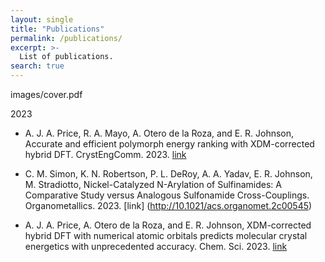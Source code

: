 ```yaml
---
layout: single
title: "Publications"
permalink: /publications/
excerpt: >-
  List of publications.
search: true
---
```


images/cover.pdf

2023
* A. J. A. Price, R. A. Mayo, A. Otero de la Roza, and E. R. Johnson,
Accurate and efficient polymorph energy ranking with XDM-corrected hybrid DFT.
CrystEngComm. 2023. [link](http://doi.org/10.1039/D2CE01594C)

* C. M. Simon, K. N. Robertson, P. L. DeRoy, A. A. Yadav, E. R. Johnson,
M. Stradiotto, Nickel-Catalyzed N-Arylation of Sulfinamides: A Comparative
Study versus Analogous Sulfonamide Cross-Couplings. Organometallics. 2023.
[link] (http://10.1021/acs.organomet.2c00545)

* A. J. A. Price, A. Otero de la Roza, and E. R. Johnson, XDM-corrected
hybrid DFT with numerical atomic orbitals predicts molecular crystal energetics
with unprecedented accuracy. Chem. Sci. 2023. [link](http://10.1039/D2SC05997E)

